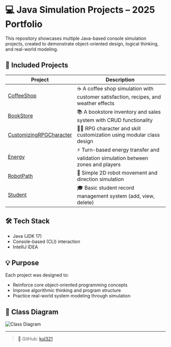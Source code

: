 # 💻 Java Simulation Projects – 2025 Portfolio

This repository showcases multiple Java-based console simulation projects, created to demonstrate object-oriented design, logical thinking, and real-world modeling.

## 📁 Included Projects

| Project | Description |
|--------|-------------|
| [CoffeeShop](./CoffeeShop) | ☕ A coffee shop simulation with customer satisfaction, recipes, and weather effects |
| [BookStore](./BookStore) | 📚 A bookstore inventory and sales system with CRUD functionality |
| [CustomizingRPGCharacter](./CustomizingRPGCharacter) | 🧙‍♂️ RPG character and skill customization using modular class design |
| [Energy](./Energy) | ⚡ Turn-based energy transfer and validation simulation between zones and players |
| [RobotPath](./RobotPath) | 🤖 Simple 2D robot movement and direction simulation |
| [Student](./Student) | 🎓 Basic student record management system (add, view, delete) |

## 🛠 Tech Stack

- Java (JDK 17)
- Console-based (CLI) interaction
- IntelliJ IDEA

## 💡 Purpose

Each project was designed to:
- Reinforce core object-oriented programming concepts
- Improve algorithmic thinking and program structure
- Practice real-world system modeling through simulation

## 🧩 Class Diagram

![Class Diagram](./CoffeeShop/images/diagram/CoffeeShop_ClassDiagram.png)

---

> 👤 GitHub: [kul321](https://github.com/kul321)

